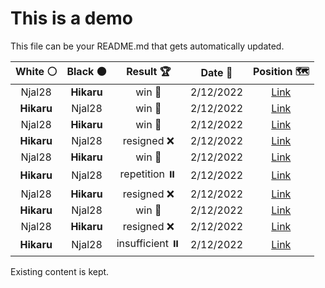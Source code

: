 # This is a demo

This file can be your README.md that gets automatically updated.

<!--START_SECTION:chessStats-->
<!-- Automatically generated with https://github.com/Balastrong/chess-stats-action -->

| White ⚪ | Black ⚫ | Result 🏆 | Date 📅 | Position 🗺️ |
|:---:|:---:|:---:|:---:|:---:|
| Njal28 | **Hikaru** | win 🥇 | 2/12/2022 | <a href="http://www.ee.unb.ca/cgi-bin/tervo/fen.pl?select=r7/1Q1P4/r1P5/3p2P1/1p1Pp3/1k2Bq2/5P2/5K2 w - -">Link</a> |
| **Hikaru** | Njal28 | win 🥇 | 2/12/2022 | <a href="http://www.ee.unb.ca/cgi-bin/tervo/fen.pl?select=7k/8/6K1/8/4Q1P1/8/8/8 b - -">Link</a> |
| Njal28 | **Hikaru** | win 🥇 | 2/12/2022 | <a href="http://www.ee.unb.ca/cgi-bin/tervo/fen.pl?select=r5k1/6p1/2pNpr1q/1pPn1p1Q/pP1P3R/P7/5PPK/8 w - -">Link</a> |
| **Hikaru** | Njal28 | resigned ❌ | 2/12/2022 | <a href="http://www.ee.unb.ca/cgi-bin/tervo/fen.pl?select=3r4/p5p1/4B3/6b1/1k2K3/1P6/P1n5/8 w - -">Link</a> |
| Njal28 | **Hikaru** | win 🥇 | 2/12/2022 | <a href="http://www.ee.unb.ca/cgi-bin/tervo/fen.pl?select=8/8/8/7r/8/5k1K/8/8 w - -">Link</a> |
| **Hikaru** | Njal28 | repetition ⏸️ | 2/12/2022 | <a href="http://www.ee.unb.ca/cgi-bin/tervo/fen.pl?select=8/5R2/4rppk/8/3KP2P/8/8/8 w - -">Link</a> |
| Njal28 | **Hikaru** | resigned ❌ | 2/12/2022 | <a href="http://www.ee.unb.ca/cgi-bin/tervo/fen.pl?select=4rr1k/p1b4R/5pp1/2P5/6Q1/1B2BP1P/P4P1q/2R2K2 b - -">Link</a> |
| **Hikaru** | Njal28 | win 🥇 | 2/12/2022 | <a href="http://www.ee.unb.ca/cgi-bin/tervo/fen.pl?select=8/1N5k/4q1pp/2P5/8/6QP/6PK/8 b - -">Link</a> |
| Njal28 | **Hikaru** | resigned ❌ | 2/12/2022 | <a href="http://www.ee.unb.ca/cgi-bin/tervo/fen.pl?select=2r3k1/2P2ppp/4p1b1/4N3/5qP1/2Q4P/5P2/3R2K1 b - -">Link</a> |
| **Hikaru** | Njal28 | insufficient ⏸️ | 2/12/2022 | <a href="http://www.ee.unb.ca/cgi-bin/tervo/fen.pl?select=8/8/8/8/4K3/4N3/3k4/8 b - -">Link</a> |

<!--END_SECTION:chessStats-->

Existing content is kept.
